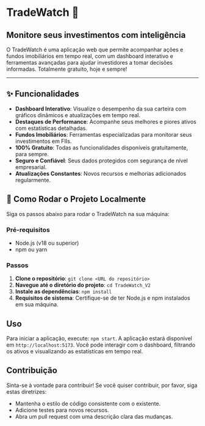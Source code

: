 # TradeWatch 🚀

## Monitore seus investimentos com inteligência

O TradeWatch é uma aplicação web que permite acompanhar ações e fundos imobiliários em tempo real, com um dashboard interativo e ferramentas avançadas para ajudar investidores a tomar decisões informadas. Totalmente gratuito, hoje e sempre!

---

## ✨ Funcionalidades

- **Dashboard Interativo**: Visualize o desempenho da sua carteira com gráficos dinâmicos e atualizações em tempo real.
- **Destaques de Performance**: Acompanhe seus melhores e piores ativos com estatísticas detalhadas.
- **Fundos Imobiliários**: Ferramentas especializadas para monitorar seus investimentos em FIIs.
- **100% Gratuito**: Todas as funcionalidades disponíveis gratuitamente, para sempre.
- **Seguro e Confiável**: Seus dados protegidos com segurança de nível empresarial.
- **Atualizações Constantes**: Novos recursos e melhorias adicionados regularmente.

## 🚀 Como Rodar o Projeto Localmente

Siga os passos abaixo para rodar o TradeWatch na sua máquina:

### Pré-requisitos

- Node.js (v18 ou superior)
- npm ou yarn

### Passos

1. **Clone o repositório**: `git clone <URL do repositório>`
2. **Navegue até o diretório do projeto**: `cd TradeWatch_V2`
3. **Instale as dependências**: `npm install`
4. **Requisitos de sistema**: Certifique-se de ter Node.js e npm instalados em sua máquina.

## Uso

Para iniciar a aplicação, execute: `npm start`. A aplicação estará disponível em `http://localhost:5173`. Você pode interagir com o dashboard, filtrando os ativos e visualizando as estatísticas em tempo real.

## Contribuição

Sinta-se à vontade para contribuir! Se você quiser contribuir, por favor, siga estas diretrizes:

- Mantenha o estilo de código consistente com o existente.
- Adicione testes para novos recursos.
- Abra um pull request com uma descrição clara das mudanças.
